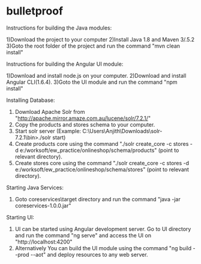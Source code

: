 # bulletproof
Instructions for building the  Java modules:

1)Download the project to your computer
2)Install Java 1.8 and Maven 3/.5.2
3)Goto the root folder of the project and run the command "mvn clean install"

Instructions for building the  Angular UI module:

1)Download and install node.js on your computer.
2)Download and install Angular CLI(1.6.4).
3)Goto the UI module and run the command "npm install"

Installing Database:
1) Download Apache Solr from "http://apache.mirror.amaze.com.au/lucene/solr/7.2.1/"
2) Copy the products and stores schema to your computer.
3) Start solr server (Example: C:\Users\Anjith\Downloads\solr-7.2.1\bin>./solr start)
4) Create products core using the command "./solr create_core -c stores -d e:/worksoft/ew_practice/onlineshop/schema/products" (point to relevant directory).
5) Create stores core using the command "./solr create_core -c stores -d e:/worksoft/ew_practice/onlineshop/schema/stores" (point to relevant directory).


Starting Java Services:
1) Goto coreservices\target directory and run the command "java -jar coreservices-1.0.0.jar"

Starting UI:

1) UI can be started using Angular development server. Go to UI directory and run the command "ng serve" and access the UI on "http://localhost:4200"
2) Alternatively You can build the UI module using the command "ng build --prod --aot" and deploy resources to any web server.




